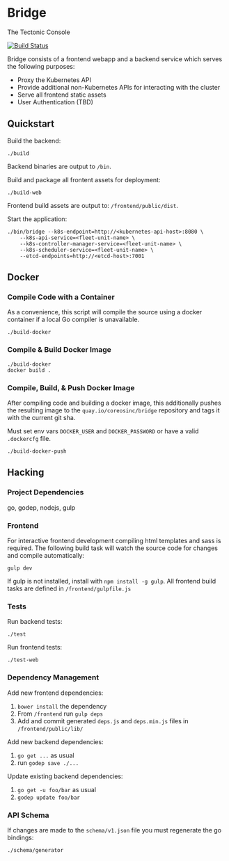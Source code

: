 Bridge
======
The Tectonic Console

[![Build Status](https://semaphoreci.com/api/v1/projects/38fb8e53-cc69-4f92-832c-a6608874577a/404574/badge.svg)](https://semaphoreci.com/coreos-inc/bridge)


Bridge consists of a frontend webapp and a backend service which serves the following purposes:
- Proxy the Kubernetes API
- Provide additional non-Kubernetes APIs for interacting with the cluster
- Serve all frontend static assets
- User Authentication (TBD)


## Quickstart

Build the backend:
```
./build
```
Backend binaries are output to `/bin`.

Build and package all frontent assets for deployment:
```
./build-web
```
Frontend build assets are output to: `/frontend/public/dist`.

Start the application:
```
./bin/bridge --k8s-endpoint=http://<kubernetes-api-host>:8080 \
    --k8s-api-service=<fleet-unit-name> \
    --k8s-controller-manager-service=<fleet-unit-name> \
    --k8s-scheduler-service=<fleet-unit-name> \
    --etcd-endpoints=http://<etcd-host>:7001
```

## Docker

### Compile Code with a Container
As a convenience, this script will compile the source using a docker container if a local Go compiler is unavailable.
```
./build-docker
```

### Compile & Build Docker Image
```
./build-docker
docker build .
```

### Compile, Build, & Push Docker Image
After compiling code and building a docker image, this additionally pushes the resulting image to the `quay.io/coreosinc/bridge` repository and tags it with the current git sha.

Must set env vars `DOCKER_USER` and `DOCKER_PASSWORD` or have a valid `.dockercfg` file.
```
./build-docker-push
```

## Hacking

### Project Dependencies
go, godep, nodejs, gulp

### Frontend
For interactive frontend development compiling html templates and sass is required.
The following build task will watch the source code for changes and compile automatically:
```
gulp dev
```
If gulp is not installed, install with `npm install -g gulp`.
All frontend build tasks are defined in `/frontend/gulpfile.js`

### Tests
Run backend tests:
```
./test
```

Run frontend tests:
```
./test-web
```

### Dependency Management
Add new frontend dependencies:
 1. `bower install` the dependency
 2. From `/frontend` run `gulp deps`
 3. Add and commit generated `deps.js` and `deps.min.js` files in `/frontend/public/lib/`

Add new backend dependencies:
 1. `go get ...` as usual
 2. run `godep save ./...`

Update existing backend dependencies:
 1. `go get -u foo/bar` as usual
 2. `godep update foo/bar`

### API Schema
If changes are made to the `schema/v1.json` file you must regenerate the go bindings:
```
./schema/generator
```
